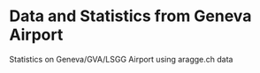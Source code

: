 # Data and Statistics from Geneva Airport

Statistics on Geneva/GVA/LSGG Airport using aragge.ch data
